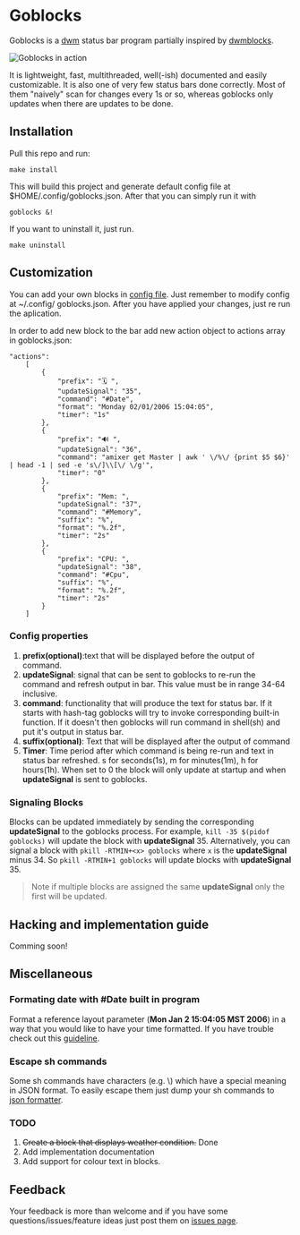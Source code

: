 # Goblocks
Goblocks is a [dwm](https://dwm.suckless.org/) status bar program partially inspired by [dwmblocks](https://github.com/torrinfail/dwmblocks).

![Goblocks in action](https://i.imgur.com/kH1G8tr.png)

It is lightweight, fast, multithreaded, well(-ish) documented and easily customizable. It is also one of very few status bars done correctly. Most of them "naively"
scan for changes every 1s or so, whereas goblocks only updates when there are updates to be done.
## Installation
Pull this repo and run:
```
make install
```
This will build this project and generate default config file at $HOME/.config/goblocks.json. After that you can simply run it with
```
goblocks &!
```

If you want to uninstall it, just run.
```
make uninstall
```


## Customization
You can add your own blocks in [config file](https://github.com/Stargarth/Goblocks/blob/master/goblocks.json). Just remember to modify config at ~/.config/
goblocks.json.
After you have applied your changes, just re run the aplication.

In order to add new block to the bar add new action object to actions array in goblocks.json:
```
"actions":
	[
		{
			"prefix": "🗓 ",
			"updateSignal": "35",
			"command": "#Date",
			"format": "Monday 02/01/2006 15:04:05",
			"timer": "1s"
		},
		{
			"prefix": "🔊 ",
			"updateSignal": "36",
			"command": "amixer get Master | awk ' \/%\/ {print $5 $6}' | head -1 | sed -e 's\/]\\[\/ \/g'",
			"timer": "0"
		},
		{
			"prefix": "Mem: ",
			"updateSignal": "37",
			"command": "#Memory",
			"suffix": "%",
			"format": "%.2f",	
			"timer": "2s"
		},
		{
			"prefix": "CPU: ",
			"updateSignal": "38",
			"command": "#Cpu",
			"suffix": "%",
			"format": "%.2f",	
			"timer": "2s"
		}
	]
```
### Config properties
1. **prefix(optional)**:text that will be displayed before the output of command.
2. **updateSignal**: signal that can be sent to goblocks to re-run the command and refresh output in bar. This value must be in range 34-64 inclusive.
3. **command**: functionality that will produce the text for status bar. If it starts with hash-tag goblocks will try to invoke corresponding built-in function.
If it doesn't then goblocks will run command in shell(sh) and put it's output in status bar.
4. **suffix(optional)**: Text that will be displayed after the output of command
5. **Timer**: Time period after which command is being re-run and text in status bar refreshed. s for seconds(1s), m for minutes(1m), h for hours(1h).
When set to 0 the block will only update at startup and when **updateSignal** is sent to goblocks.

### Signaling Blocks
Blocks can be updated immediately by sending the corresponding **updateSignal** to the goblocks process.
For example, `kill -35 $(pidof goblocks)` will update the block with **updateSignal** 35.
Alternatively, you can signal a block with `pkill -RTMIN+<x> goblocks` where `x` is the **updateSignal** minus 34.
So `pkill -RTMIN+1 goblocks` will update blocks with **updateSignal** 35.

> Note if multiple blocks are assigned the same **updateSignal** only the first will be updated.

## Hacking and implementation guide
Comming soon!

## Miscellaneous
### Formating date with #Date built in program
Format a reference layout parameter (**Mon Jan 2 15:04:05 MST 2006**) in a way that you would like to have your time formatted.
If you have trouble check out this [guideline](https://www.golangprograms.com/get-current-date-and-time-in-various-format-in-golang.html).
### Escape sh commands
Some sh commands have characters (e.g. \\) which have a special meaning in JSON format. To easily escape them just dump your sh commands to
[json formatter](https://www.freeformatter.com/json-escape.html).
### TODO
1. ~~Create a block that displays weather condition.~~ Done
2. Add implementation documentation
3. Add support for colour text in blocks.

## Feedback
Your feedback is more than welcome and if you have some questions/issues/feature ideas just post them on
[issues page](https://github.com/Stargarth/Goblocks/issues).
